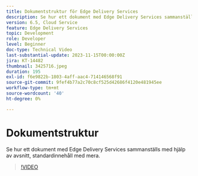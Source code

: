 ```yaml
---
title: Dokumentstruktur för Edge Delivery Services
description: Se hur ett dokument med Edge Delivery Services sammanställs med hjälp av avsnitt, standardinnehåll med mera.
version: 6.5, Cloud Service
feature: Edge Delivery Services
topic: Development
role: Developer
level: Beginner
doc-type: Technical Video
last-substantial-update: 2023-11-15T00:00:00Z
jira: KT-14482
thumbnail: 3425716.jpeg
duration: 195
exl-id: f6e9822b-1803-4aff-aac4-714146568f91
source-git-commit: 9fef4b77a2c70c8cf525d42686f4120e481945ee
workflow-type: tm+mt
source-wordcount: '40'
ht-degree: 0%

---
```


# Dokumentstruktur

Se hur ett dokument med Edge Delivery Services sammanställs med hjälp av avsnitt, standardinnehåll med mera.

>[!VIDEO](https://video.tv.adobe.com/v/3425716/?learn=on)

